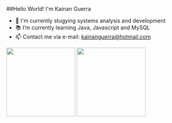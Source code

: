 ##Hello World! I'm Kainan Guerra

- 💾 I'm currently stugying systems analysis and development
- 📚 I’m currently learning Java, Javascript and MySQL
- 📫 Contact me via e-mail: kainanguerra@hotmail.com

<div>
  <a href="https://github.com/KainanGuerra"></a>
  
  <img height="180em" src="https://github-readme-stats.vercel.app/api?username=kainanguerra&theme=dark&show_icons=true"/>
  <img height="180em" src="https://github-readme-stats.vercel.app/api/top-langs/?username=kainanguerra&layout=compact&theme=dark"/>
</div>
